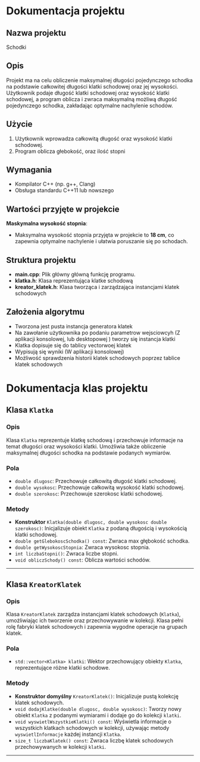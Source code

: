 # Dokumentacja projektu

## Nazwa projektu
Schodki

## Opis
Projekt ma na celu obliczenie maksymalnej długości pojedynczego schodka na podstawie całkowitej długości klatki schodowej oraz jej wysokości. Użytkownik podaje długość klatki schodowej oraz wysokość klatki schodowej, a program oblicza i zwraca maksymalną możliwą długość pojedynczego schodka, zakładając optymalne nachylenie schodów.

## Użycie
1. Użytkownik wprowadza całkowitą długość oraz wysokość klatki schodowej.
2. Program oblicza głebokość, oraz ilość stopni

## Wymagania
- Kompilator C++ (np. g++, Clang)
- Obsługa standardu C++11 lub nowszego

## Wartości przyjęte w projekcie
 **Maskymalna wysokość stopnia**:
- Maksymalna wysokość stopnia przyjęta w projekcie to **18 cm**, co zapewnia optymalne nachylenie i ułatwia poruszanie się po schodach.

## Struktura projektu
- **main.cpp**: Plik główny główną funkcję programu.
- **klatka.h**: Klasa reprezentująca klatke schodową
- **kreator_klatek.h**: Klasa tworząca i zarządzająca instancjami klatek schodowych


## Założenia algorytmu
- Tworzona jest pusta instancja generatora klatek
- Na zawołanie użytkownika po podaniu parametrow wejsciowcyh (Z aplikacji konsolowej, lub desktopowej ) tworzy się instancja klatki
- Klatka dopisuje się do tablicy vectorwoej klatek
- Wypisują się wyniki (W aplikacji konsolowej)
- Możliwość sprawdzenia historii klatek schodowych poprzez tablice klatek schodowych


# Dokumentacja klas projektu

## Klasa `Klatka`

### Opis
Klasa `Klatka` reprezentuje klatkę schodową i przechowuje informacje na temat długości oraz wysokości klatki. Umożliwia także obliczenie maksymalnej długości schodka na podstawie podanych wymiarów.

### Pola
- `double dlugosc`: Przechowuje całkowitą długość klatki schodowej.
- `double wysokosc`: Przechowuje całkowitą wysokość klatki schodowej.
- `double szerokosc`: Przechowuje szerokosc klatki schodowej.

### Metody
- **Konstruktor** `Klatka(double dlugosc, double wysokosc double szerokosc)`: Inicjalizuje obiekt `Klatka` z podaną długością i wysokością klatki schodowej.
- `double getGlebokoscSchodka() const`: Zwraca max głębokość schodka.
- `double getWysokoscStopnia`: Zwraca wysokosc stopnia.
- `int liczbaStopni()`: Zwraca liczbe stopni.
- `void obliczSchody() const`: Oblicza wartości schodów.

---

## Klasa `KreatorKlatek`

### Opis
Klasa `KreatorKlatek` zarządza instancjami klatek schodowych (`Klatka`), umożliwiając ich tworzenie oraz przechowywanie w kolekcji. Klasa pełni rolę fabryki klatek schodowych i zapewnia wygodne operacje na grupach klatek.

### Pola
- `std::vector<Klatka> klatki`: Wektor przechowujący obiekty `Klatka`, reprezentujące różne klatki schodowe.

### Metody
- **Konstruktor domyślny** `KreatorKlatek()`: Inicjalizuje pustą kolekcję klatek schodowych.
- `void dodajKlatke(double dlugosc, double wysokosc)`: Tworzy nowy obiekt `Klatka` z podanymi wymiarami i dodaje go do kolekcji `klatki`.
- `void wyswietlWszystkieKlatki() const`: Wyświetla informacje o wszystkich klatkach schodowych w kolekcji, używając metody `wyswietlInformacje` każdej instancji `Klatka`.
- `size_t liczbaKlatek() const`: Zwraca liczbę klatek schodowych przechowywanych w kolekcji `klatki`.


---
